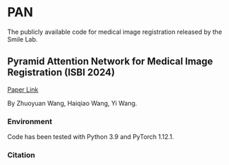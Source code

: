 # PAN
The publicly available code for medical image registration released by the Smile Lab.

## Pyramid Attention Network for Medical Image Registration (ISBI 2024)
[Paper Link](https://github.com/JuliusWang-7/PAN)

By Zhuoyuan Wang, Haiqiao Wang, Yi Wang.

### Environment
Code has been tested with Python 3.9 and PyTorch 1.12.1.

### Citation
